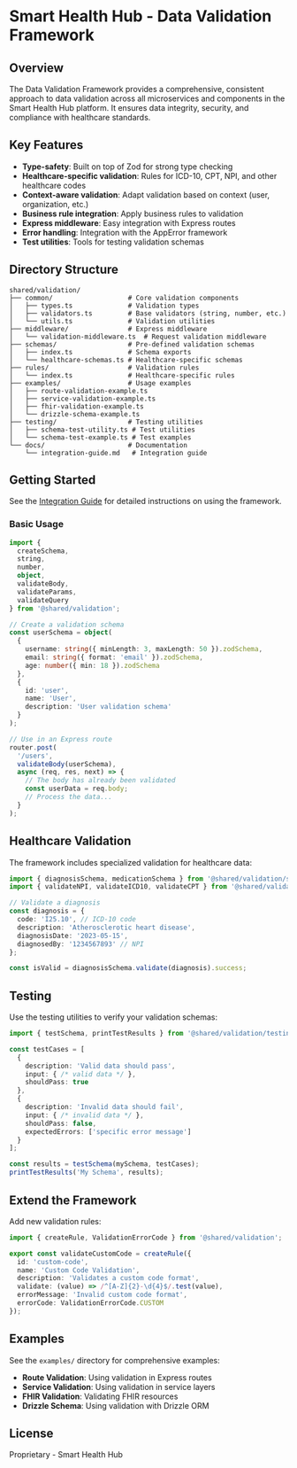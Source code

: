 # Smart Health Hub - Data Validation Framework

## Overview

The Data Validation Framework provides a comprehensive, consistent approach to data validation across all microservices and components in the Smart Health Hub platform. It ensures data integrity, security, and compliance with healthcare standards.

## Key Features

- **Type-safety**: Built on top of Zod for strong type checking
- **Healthcare-specific validation**: Rules for ICD-10, CPT, NPI, and other healthcare codes
- **Context-aware validation**: Adapt validation based on context (user, organization, etc.)
- **Business rule integration**: Apply business rules to validation
- **Express middleware**: Easy integration with Express routes
- **Error handling**: Integration with the AppError framework
- **Test utilities**: Tools for testing validation schemas

## Directory Structure

```
shared/validation/
├── common/                   # Core validation components
│   ├── types.ts              # Validation types
│   ├── validators.ts         # Base validators (string, number, etc.)
│   └── utils.ts              # Validation utilities
├── middleware/               # Express middleware
│   └── validation-middleware.ts  # Request validation middleware
├── schemas/                  # Pre-defined validation schemas
│   ├── index.ts              # Schema exports
│   └── healthcare-schemas.ts # Healthcare-specific schemas
├── rules/                    # Validation rules
│   └── index.ts              # Healthcare-specific rules
├── examples/                 # Usage examples
│   ├── route-validation-example.ts
│   ├── service-validation-example.ts
│   ├── fhir-validation-example.ts
│   └── drizzle-schema-example.ts
├── testing/                  # Testing utilities
│   ├── schema-test-utility.ts # Test utilities
│   └── schema-test-example.ts # Test examples
└── docs/                     # Documentation
    └── integration-guide.md   # Integration guide
```

## Getting Started

See the [Integration Guide](./docs/integration-guide.md) for detailed instructions on using the framework.

### Basic Usage

```typescript
import { 
  createSchema, 
  string, 
  number, 
  object,
  validateBody,
  validateParams,
  validateQuery
} from '@shared/validation';

// Create a validation schema
const userSchema = object(
  {
    username: string({ minLength: 3, maxLength: 50 }).zodSchema,
    email: string({ format: 'email' }).zodSchema,
    age: number({ min: 18 }).zodSchema
  },
  {
    id: 'user',
    name: 'User',
    description: 'User validation schema'
  }
);

// Use in an Express route
router.post(
  '/users',
  validateBody(userSchema),
  async (req, res, next) => {
    // The body has already been validated
    const userData = req.body;
    // Process the data...
  }
);
```

## Healthcare Validation

The framework includes specialized validation for healthcare data:

```typescript
import { diagnosisSchema, medicationSchema } from '@shared/validation/schemas';
import { validateNPI, validateICD10, validateCPT } from '@shared/validation/rules';

// Validate a diagnosis
const diagnosis = {
  code: 'I25.10', // ICD-10 code
  description: 'Atherosclerotic heart disease',
  diagnosisDate: '2023-05-15',
  diagnosedBy: '1234567893' // NPI
};

const isValid = diagnosisSchema.validate(diagnosis).success;
```

## Testing

Use the testing utilities to verify your validation schemas:

```typescript
import { testSchema, printTestResults } from '@shared/validation/testing';

const testCases = [
  {
    description: 'Valid data should pass',
    input: { /* valid data */ },
    shouldPass: true
  },
  {
    description: 'Invalid data should fail',
    input: { /* invalid data */ },
    shouldPass: false,
    expectedErrors: ['specific error message']
  }
];

const results = testSchema(mySchema, testCases);
printTestResults('My Schema', results);
```

## Extend the Framework

Add new validation rules:

```typescript
import { createRule, ValidationErrorCode } from '@shared/validation';

export const validateCustomCode = createRule({
  id: 'custom-code',
  name: 'Custom Code Validation',
  description: 'Validates a custom code format',
  validate: (value) => /^[A-Z]{2}-\d{4}$/.test(value),
  errorMessage: 'Invalid custom code format',
  errorCode: ValidationErrorCode.CUSTOM
});
```

## Examples

See the `examples/` directory for comprehensive examples:

- **Route Validation**: Using validation in Express routes
- **Service Validation**: Using validation in service layers
- **FHIR Validation**: Validating FHIR resources
- **Drizzle Schema**: Using validation with Drizzle ORM

## License

Proprietary - Smart Health Hub